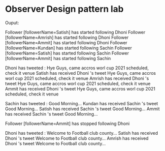 # Observer Design pattern lab

Ouput:

Follower [followerName=Satish] has started following Dhoni
Follower [followerName=Amrish] has started following Dhoni
Follower [followerName=Ammit] has started following Dhoni
Follower [followerName=Kundan] has started following Sachin
Follower [followerName=Satish] has started following Sachin
Follower [followerName=Ammit] has started following Sachin

Dhoni has tweeted : Hye Guys, came accros worl cup 2021 scheduled, check it venue
Satish has received Dhoni 's tweet Hye Guys, came accros worl cup 2021 scheduled, check it venue
Amrish has received Dhoni 's tweet Hye Guys, came accros worl cup 2021 scheduled, check it venue
Ammit has received Dhoni 's tweet Hye Guys, came accros worl cup 2021 scheduled, check it venue


Sachin has tweeted : Good Morning...
Kundan has received Sachin 's tweet Good Morning...
Satish has received Sachin 's tweet Good Morning...
Ammit has received Sachin 's tweet Good Morning...

Follower [followerName=Ammit] has stopped following Dhoni

Dhoni has tweeted : Welcome to Football club county...
Satish has received Dhoni 's tweet Welcome to Football club county...
Amrish has received Dhoni 's tweet Welcome to Football club county...

